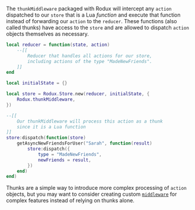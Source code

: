The `thunkMiddleware` packaged with Rodux will intercept any `action` dispatched to our `store` that is a Lua *function* and execute that function instead of forwarding our `action` to the `reducer`. These functions (also called thunks) have access to the `store` and are allowed to dispatch `action` objects themselves as necessary.

```lua
local reducer = function(state, action)
	--[[
		Reducer that handles all actions for our store,
		including actions of the type "MadeNewFriends".
	]]
end

local initialState = {}

local store = Rodux.Store.new(reducer, initialState, {
	Rodux.thunkMiddleware,
})

--[[
	Our thunkMiddleware will process this action as a thunk
	since it is a Lua function
]]
store:dispatch(function(store)
	getAsyncNewFriendsForUser("Sarah", function(result)
		store:dispatch({
			type = "MadeNewFriends",
			newFriends = result,
		})
	end)
end)
```

Thunks are a simple way to introduce more complex processing of `action` objects, but you may want to consider creating custom [`middleware`](middleware.md) for complex features instead of relying on thunks alone.
